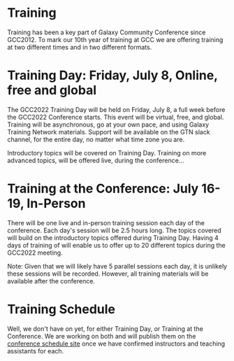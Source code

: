 <slot name="/events/gcc2022/header" />

# Training

Training has been a key part of Galaxy Community Conference since GCC2012.  To mark our 10th year of training at GCC we are offering training at two different times and in two different formats.

# Training Day: Friday, July 8, Online, free and global

The GCC2022 Training Day will be held on Friday, July 8, a full week before the GCC2022 Conference starts. This event will be virtual, free, and global. Training will be asynchronous, go at your own pace, and using Galaxy Training Network materials. Support will be available on the GTN slack channel, for the entire day, no matter what time zone you are.

Introductory topics will be covered on Training Day. Training on more advanced topics, will be offered live, during the conference...

# Training at the Conference: July 16-19, In-Person

There will be one live and in-person training session each day of the conference.  Each day's session will be 2.5 hours long.  The topics covered will build on the introductory topics offered during Training Day.  Having 4 days of training of will enable us to offer up to 20 different topics during the GCC2022 meeting.

Note: Given that we will likely have 5 parallel sessions each day, it is unlikely these sessions will be recorded.  However, all training materials will be available after the conference.

# Training Schedule

Well, we don't have on yet, for either Training Day, or Training at the Conference.  We are working on both and will publish them on the [conference schedule site](https://gcc2022.sched.com/) once we have confirmed instructors and teaching assistants for each.
